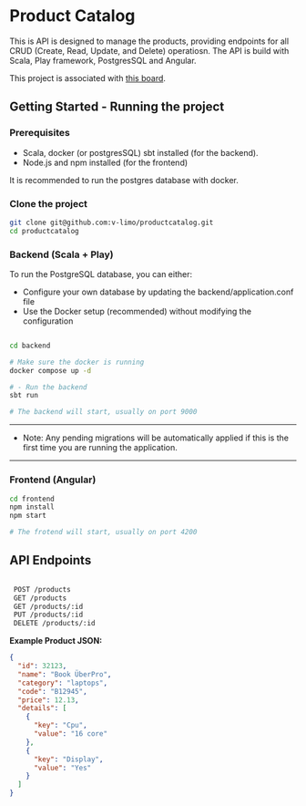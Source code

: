 # Product Catalog

This is API is designed to manage the products, providing endpoints for all CRUD (Create, Read, Update, and Delete)
operatiosn. The API is build with Scala, Play framework, PostgresSQL and Angular.

This project is associated with [this board](https://github.com/users/v-limo/projects/4/views/1).

## Getting Started - Running the project

### Prerequisites

* Scala, docker (or postgresSQL) sbt installed (for the backend).
* Node.js and npm installed (for the frontend)

It is recommended to run the postgres database with docker.

### Clone the project

```bash
git clone git@github.com:v-limo/productcatalog.git
cd productcatalog
```

### Backend (Scala + Play)

To run the PostgreSQL database, you can either:

- Configure your own database by updating the backend/application.conf file
- Use the Docker setup (recommended) without modifying the configuration

```bash

cd backend

# Make sure the docker is running
docker compose up -d

# - Run the backend
sbt run

# The backend will start, usually on port 9000
```

---

- Note: Any pending migrations will be automatically applied if this is the first time you are running the application.

---

### Frontend (Angular)

```bash
cd frontend
npm install
npm start

# The frotend will start, usually on port 4200
```

## API Endpoints

```bash

 POST /products
 GET /products
 GET /products/:id
 PUT /products/:id
 DELETE /products/:id

```

**Example Product JSON:**

```json
{
  "id": 32123,
  "name": "Book ÜberPro",
  "category": "laptops",
  "code": "B12945",
  "price": 12.13,
  "details": [
    {
      "key": "Cpu",
      "value": "16 core"
    },
    {
      "key": "Display",
      "value": "Yes"
    }
  ]
}
```

